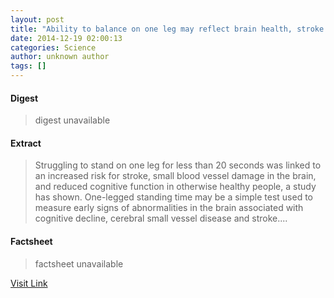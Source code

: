 ```yaml
---
layout: post
title: "Ability to balance on one leg may reflect brain health, stroke risk"
date: 2014-12-19 02:00:13
categories: Science
author: unknown author
tags: []
---
```



#### Digest
>digest unavailable

#### Extract
>Struggling to stand on one leg for less than 20 seconds was linked to an increased risk for stroke, small blood vessel damage in the brain, and reduced cognitive function in otherwise healthy people, a study has shown. One-legged standing time may be a simple test used to measure early signs of abnormalities in the brain associated with cognitive decline, cerebral small vessel disease and stroke....

#### Factsheet
>factsheet unavailable

[Visit Link](http://feeds.sciencedaily.com/~r/sciencedaily/~3/890i-W0S70o/141218210013.htm)


